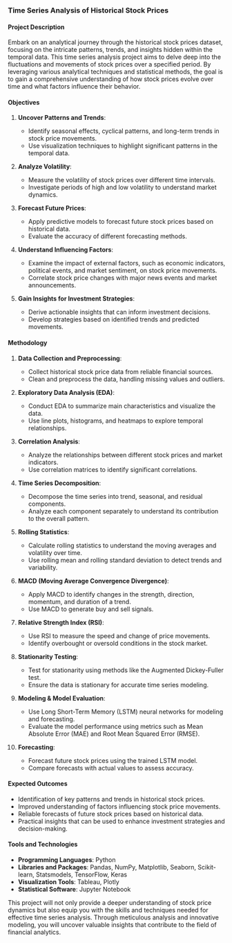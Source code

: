 ### Time Series Analysis of Historical Stock Prices

#### Project Description

Embark on an analytical journey through the historical stock prices dataset, focusing on the intricate patterns, trends, and insights hidden within the temporal data. This time series analysis project aims to delve deep into the fluctuations and movements of stock prices over a specified period. By leveraging various analytical techniques and statistical methods, the goal is to gain a comprehensive understanding of how stock prices evolve over time and what factors influence their behavior.

#### Objectives

1. **Uncover Patterns and Trends**:
   - Identify seasonal effects, cyclical patterns, and long-term trends in stock price movements.
   - Use visualization techniques to highlight significant patterns in the temporal data.

2. **Analyze Volatility**:
   - Measure the volatility of stock prices over different time intervals.
   - Investigate periods of high and low volatility to understand market dynamics.

3. **Forecast Future Prices**:
   - Apply predictive models to forecast future stock prices based on historical data.
   - Evaluate the accuracy of different forecasting methods.

4. **Understand Influencing Factors**:
   - Examine the impact of external factors, such as economic indicators, political events, and market sentiment, on stock price movements.
   - Correlate stock price changes with major news events and market announcements.

5. **Gain Insights for Investment Strategies**:
   - Derive actionable insights that can inform investment decisions.
   - Develop strategies based on identified trends and predicted movements.

#### Methodology

1. **Data Collection and Preprocessing**:
   - Collect historical stock price data from reliable financial sources.
   - Clean and preprocess the data, handling missing values and outliers.

2. **Exploratory Data Analysis (EDA)**:
   - Conduct EDA to summarize main characteristics and visualize the data.
   - Use line plots, histograms, and heatmaps to explore temporal relationships.

3. **Correlation Analysis**:
   - Analyze the relationships between different stock prices and market indicators.
   - Use correlation matrices to identify significant correlations.

4. **Time Series Decomposition**:
   - Decompose the time series into trend, seasonal, and residual components.
   - Analyze each component separately to understand its contribution to the overall pattern.

5. **Rolling Statistics**:
   - Calculate rolling statistics to understand the moving averages and volatility over time.
   - Use rolling mean and rolling standard deviation to detect trends and variability.

6. **MACD (Moving Average Convergence Divergence)**:
   - Apply MACD to identify changes in the strength, direction, momentum, and duration of a trend.
   - Use MACD to generate buy and sell signals.

7. **Relative Strength Index (RSI)**:
   - Use RSI to measure the speed and change of price movements.
   - Identify overbought or oversold conditions in the stock market.

8. **Stationarity Testing**:
   - Test for stationarity using methods like the Augmented Dickey-Fuller test.
   - Ensure the data is stationary for accurate time series modeling.

9. **Modeling & Model Evaluation**:
   - Use Long Short-Term Memory (LSTM) neural networks for modeling and forecasting.
   - Evaluate the model performance using metrics such as Mean Absolute Error (MAE) and Root Mean Squared Error (RMSE).

10. **Forecasting**:
    - Forecast future stock prices using the trained LSTM model.
    - Compare forecasts with actual values to assess accuracy.

#### Expected Outcomes

- Identification of key patterns and trends in historical stock prices.
- Improved understanding of factors influencing stock price movements.
- Reliable forecasts of future stock prices based on historical data.
- Practical insights that can be used to enhance investment strategies and decision-making.

#### Tools and Technologies

- **Programming Languages**: Python
- **Libraries and Packages**: Pandas, NumPy, Matplotlib, Seaborn, Scikit-learn, Statsmodels, TensorFlow, Keras
- **Visualization Tools**: Tableau, Plotly
- **Statistical Software**: Jupyter Notebook

This project will not only provide a deeper understanding of stock price dynamics but also equip you with the skills and techniques needed for effective time series analysis. Through meticulous analysis and innovative modeling, you will uncover valuable insights that contribute to the field of financial analytics.
